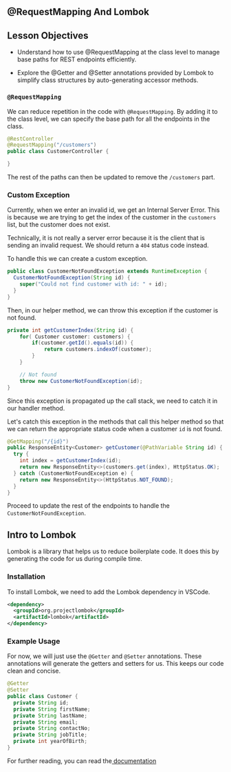 
## @RequestMapping And Lombok

## Lesson Objectives

- Understand how to use @RequestMapping at the class level to manage base paths for REST endpoints efficiently.

- Explore the @Getter and @Setter annotations provided by Lombok to simplify class structures by auto-generating accessor methods.



### `@RequestMapping`

We can reduce repetition in the code with `@RequestMapping`. By adding it to the class level, we can specify the base path for all the endpoints in the class.

```java
@RestController
@RequestMapping("/customers")
public class CustomerController {

}
```

The rest of the paths can then be updated to remove the `/customers` part.

### Custom Exception

Currently, when we enter an invalid id, we get an Internal Server Error. This is because we are trying to get the index of the customer in the `customers` list, but the customer does not exist.

Technically, it is not really a server error because it is the client that is sending an invalid request. We should return a `404` status code instead.

To handle this we can create a custom exception.

```java
public class CustomerNotFoundException extends RuntimeException {
  CustomerNotFoundException(String id) {
    super("Could not find customer with id: " + id);
  }
}
```

Then, in our helper method, we can throw this exception if the customer is not found.

```java
private int getCustomerIndex(String id) {
    for( Customer customer: customers) {
        if(customer.getId().equals(id)) {
            return customers.indexOf(customer);
        }
    }

    // Not found
    throw new CustomerNotFoundException(id);
}
```

Since this exception is propagated up the call stack, we need to catch it in our handler method.

Let's catch this exception in the methods that call this helper method so that we can return the appropriate status code when a customer `id` is not found.

```java
@GetMapping("/{id}")
public ResponseEntity<Customer> getCustomer(@PathVariable String id) {
  try {
    int index = getCustomerIndex(id);
    return new ResponseEntity<>(customers.get(index), HttpStatus.OK);
  } catch (CustomerNotFoundException e) {
    return new ResponseEntity<>(HttpStatus.NOT_FOUND);
  }
}
```

Proceed to update the rest of the endpoints to handle the `CustomerNotFoundException`.

## Intro to Lombok

Lombok is a library that helps us to reduce boilerplate code. It does this by generating the code for us during compile time.

### Installation

To install Lombok, we need to add the Lombok dependency in VSCode.

```xml
<dependency>
  <groupId>org.projectlombok</groupId>
  <artifactId>lombok</artifactId>
</dependency>
```

### Example Usage

For now, we will just use the `@Getter` and `@Setter` annotations. These annotations will generate the getters and setters for us. This keeps our code clean and concise.

```java
@Getter
@Setter
public class Customer {
  private String id;
  private String firstName;
  private String lastName;
  private String email;
  private String contactNo;
  private String jobTitle;
  private int yearOfBirth;
}
```

For further reading, you can read the<a href="https://projectlombok.org/features/all" target="_blank">  documentation </a>